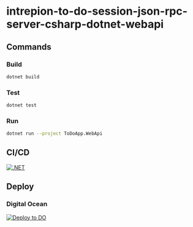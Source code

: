 # intrepion-to-do-session-json-rpc-server-csharp-dotnet-webapi

## Commands

### Build

```bash
dotnet build
```

### Test

```bash
dotnet test
```

### Run

```bash
dotnet run --project ToDoApp.WebApi
```

## CI/CD

[![.NET](https://github.com/intrepion/intrepion-to-do-session-json-rpc-server-csharp-dotnet-webapi/actions/workflows/dotnet.yml/badge.svg?branch=main)](https://github.com/intrepion/intrepion-to-do-session-json-rpc-server-csharp-dotnet-webapi/actions/workflows/dotnet.yml)

## Deploy

### Digital Ocean

[![Deploy to DO](https://www.deploytodo.com/do-btn-blue.svg)](https://cloud.digitalocean.com/apps/new?repo=https://github.com/intrepion/intrepion-to-do-session-json-rpc-server-csharp-dotnet-webapi/tree/main)
